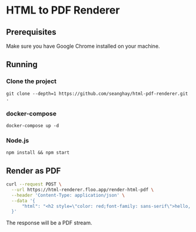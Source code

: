 # HTML to PDF Renderer


## Prerequisites

Make sure you have Google Chrome installed on your machine.

## Running


### Clone the project

```
git clone --depth=1 https://github.com/seanghay/html-pdf-renderer.git .
```


### docker-compose

```
docker-compose up -d
```

### Node.js

```
npm install && npm start
```


## Render as PDF

```sh
curl --request POST \
  --url https://html-renderer.floo.app/render-html-pdf \
  --header 'Content-Type: application/json' \
  --data '{
	  "html": "<h2 style=\"color: red;font-family: sans-serif\">hello, world</h2>"
  }'
```

The response will be a PDF stream.
